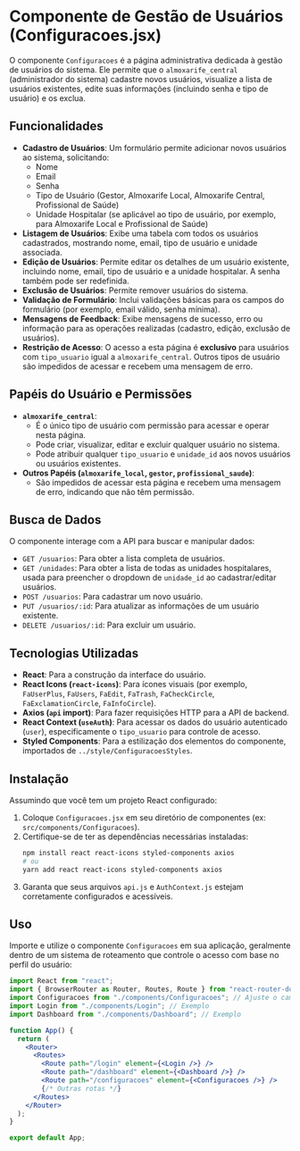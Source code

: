 # Componente de Gestão de Usuários (Configuracoes.jsx)

O componente `Configuracoes` é a página administrativa dedicada à gestão de usuários do sistema. Ele permite que o `almoxarife_central` (administrador do sistema) cadastre novos usuários, visualize a lista de usuários existentes, edite suas informações (incluindo senha e tipo de usuário) e os exclua.

## Funcionalidades

- **Cadastro de Usuários**: Um formulário permite adicionar novos usuários ao sistema, solicitando:
  - Nome
  - Email
  - Senha
  - Tipo de Usuário (Gestor, Almoxarife Local, Almoxarife Central, Profissional de Saúde)
  - Unidade Hospitalar (se aplicável ao tipo de usuário, por exemplo, para Almoxarife Local e Profissional de Saúde)
- **Listagem de Usuários**: Exibe uma tabela com todos os usuários cadastrados, mostrando nome, email, tipo de usuário e unidade associada.
- **Edição de Usuários**: Permite editar os detalhes de um usuário existente, incluindo nome, email, tipo de usuário e a unidade hospitalar. A senha também pode ser redefinida.
- **Exclusão de Usuários**: Permite remover usuários do sistema.
- **Validação de Formulário**: Inclui validações básicas para os campos do formulário (por exemplo, email válido, senha mínima).
- **Mensagens de Feedback**: Exibe mensagens de sucesso, erro ou informação para as operações realizadas (cadastro, edição, exclusão de usuários).
- **Restrição de Acesso**: O acesso a esta página é **exclusivo** para usuários com `tipo_usuario` igual a `almoxarife_central`. Outros tipos de usuário são impedidos de acessar e recebem uma mensagem de erro.

## Papéis do Usuário e Permissões

- **`almoxarife_central`**:
  - É o único tipo de usuário com permissão para acessar e operar nesta página.
  - Pode criar, visualizar, editar e excluir qualquer usuário no sistema.
  - Pode atribuir qualquer `tipo_usuario` e `unidade_id` aos novos usuários ou usuários existentes.
- **Outros Papéis (`almoxarife_local`, `gestor`, `profissional_saude`)**:
  - São impedidos de acessar esta página e recebem uma mensagem de erro, indicando que não têm permissão.

## Busca de Dados

O componente interage com a API para buscar e manipular dados:

- `GET /usuarios`: Para obter a lista completa de usuários.
- `GET /unidades`: Para obter a lista de todas as unidades hospitalares, usada para preencher o dropdown de `unidade_id` ao cadastrar/editar usuários.
- `POST /usuarios`: Para cadastrar um novo usuário.
- `PUT /usuarios/:id`: Para atualizar as informações de um usuário existente.
- `DELETE /usuarios/:id`: Para excluir um usuário.

## Tecnologias Utilizadas

- **React**: Para a construção da interface do usuário.
- **React Icons (`react-icons`)**: Para ícones visuais (por exemplo, `FaUserPlus`, `FaUsers`, `FaEdit`, `FaTrash`, `FaCheckCircle`, `FaExclamationCircle`, `FaInfoCircle`).
- **Axios (`api` import)**: Para fazer requisições HTTP para a API de backend.
- **React Context (`useAuth`)**: Para acessar os dados do usuário autenticado (`user`), especificamente o `tipo_usuario` para controle de acesso.
- **Styled Components**: Para a estilização dos elementos do componente, importados de `../style/ConfiguracoesStyles`.

## Instalação

Assumindo que você tem um projeto React configurado:

1.  Coloque `Configuracoes.jsx` em seu diretório de componentes (ex: `src/components/Configuracoes`).
2.  Certifique-se de ter as dependências necessárias instaladas:
    ```bash
    npm install react react-icons styled-components axios
    # ou
    yarn add react react-icons styled-components axios
    ```
3.  Garanta que seus arquivos `api.js` e `AuthContext.js` estejam corretamente configurados e acessíveis.

## Uso

Importe e utilize o componente `Configuracoes` em sua aplicação, geralmente dentro de um sistema de roteamento que controle o acesso com base no perfil do usuário:

```jsx
import React from "react";
import { BrowserRouter as Router, Routes, Route } from "react-router-dom";
import Configuracoes from "./components/Configuracoes"; // Ajuste o caminho conforme necessário
import Login from "./components/Login"; // Exemplo
import Dashboard from "./components/Dashboard"; // Exemplo

function App() {
  return (
    <Router>
      <Routes>
        <Route path="/login" element={<Login />} />
        <Route path="/dashboard" element={<Dashboard />} />
        <Route path="/configuracoes" element={<Configuracoes />} />
        {/* Outras rotas */}
      </Routes>
    </Router>
  );
}

export default App;
```
